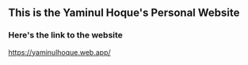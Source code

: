 ## This is the Yaminul Hoque's Personal Website

### Here's the link to the website

https://yaminulhoque.web.app/